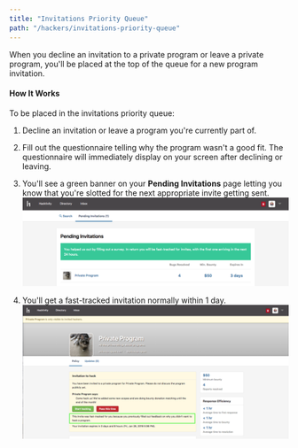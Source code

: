```yaml
---
title: "Invitations Priority Queue"
path: "/hackers/invitations-priority-queue"
---
```


When you decline an invitation to a private program or leave a private program, you'll be placed at the top of the queue for a new program invitation. 

#### How It Works
To be placed in the invitations priority queue:
1. Decline an invitation or leave a program you're currently part of. 
2. Fill out the questionnaire telling why the program wasn't a good fit. The questionnaire will immediately display on your screen after declining or leaving. 
3. You'll see a green banner on your **Pending Invitations** page letting you know that you're slotted for the next appropriate invite getting sent. 
   ![priority-invitations-1](./images/priority-invitations-1.png)
   
4. You'll get a fast-tracked invitation normally within 1 day.
   ![priority-invitations-2](./images/priority-invitations-2.png)
